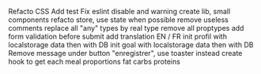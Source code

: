 Refacto CSS
Add test
Fix eslint disable and warning
create lib, small components
refacto store, use state when possible
remove useless comments
replace all "any" types by real type
remove all proptypes
add form validation before submit
add translation EN / FR
init profil with localstorage data then with DB
init goal with localstorage data then with DB
Remove message under button "enregistrer", use toaster instead
create hook to get each meal proportions fat carbs proteins
